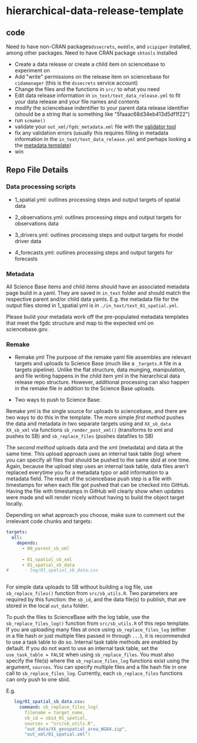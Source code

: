 # hierarchical-data-release-template

## code

Need to have non-CRAN packages`dssecrets`, `meddle`, and `scipiper` installed, among other packages. 
Need to have CRAN package `sbtools` installed

- Create a data release or create a child item on sciencebase to experiment on
- Add "write" permissions on the release item on sciencebase for `cidamanager` (this is the `dssecrets` service account)
- Change the files and the functions in `src/` to what you need
- Edit data release information in `in_text/text_data_release.yml` to fit your data release and your file names and contents
- modify the sciencebase indentifier to your parent data release identifier (should be a string that is something like "5faaac68d34eb413d5df1f22")
- run `scmake()`
- validate your `out_xml/fgdc_metadata.xml` file with the [validator tool](https://mrdata.usgs.gov/validation/)
- fix any validation errors (usually this requires filling in metadata information in the `in_text/text_data_release.yml` and perhaps looking a the [metadata template](https://raw.githubusercontent.com/USGS-R/meddle/master/inst/extdata/FGDC_template.mustache))
- win

## Repo File Details

### Data processing scripts

* 1_spatial.yml: outlines processing steps and output targets of spatial data

* 2_observations.yml: outlines processing steps and output targets for observations data

* 3_drivers.yml: outlines processing steps and output targets for model driver data

* 4_forecasts.yml: outlines processing steps and output targets for forecasts

### Metadata 

All Science Base items and child items should have an associated metadata page build in a yaml. They are saved in `in_text` folder and should match the respective parent and/or child data yamls. E.g. the metadata file for the output files stored in 1_spatial.yml is in `./in_text/text_01_spatial.yml`.

Please build your metadata work off the pre-populated metadata templates that meet the fgdc structure and map to the expected xml on sciencebase.gov. 

### Remake

* Remake.yml
The purpose of the remake yaml file assembles are relevant targets and uploads to Science Base (much like a `_targets.R` file in a targets pipeline).
Unlike the flat structure, data munging, manipulation, and file writing happens in the child item yml in the hierarchical data release repo structure. However, additional processing can also happen in the remake file in addition to the Science Base uploads.


* Two ways to push to Science Base: 

Remake yml is the single source for uploads to sciencebase, and there are two ways to do this in the template. 
The more simple *first method* pushes the data and metadata in two separate targets using and `XX_sb_data` `XX_sb_xml` via functions `sb_render_post_xml()` (transforms to xml and pushes to SB) and `sb_replace_files` (pushes datafiles to SB)

The *second method* uploads data and the xml (metadata) and data at the same time. This upload approach uses an internal task table (log) where you can specify all files that should be pushed to the same sbid at one time. Again, because the upload step uses an internal task table, data files aren't replaced everytime you fix a metadata typo or add information to a metadata field. The result of the sciencebase push step is a file with timestamps for when each file got pushed that can be checked into GitHub. Having the file with timestamps in GitHub will clearly show when updates were made and will render nicely without having to build the object target locally.

Depending on what approach you choose, make sure to comment out the irrelevant code chunks and targets:

```yaml
targets:
  all:
    depends:
      - 00_parent_sb_xml
      
      - 01_spatial_sb_xml
      - 01_spatial_sb_data
#      - log/01_spatial_sb_data.csv
      
```
For simple data uploads to SB without building a log file, use `sb_replace_files()` function from `src/sb_utils.R`. Two parameters are required by this function: the `sb_id`, and the data file(s) to publish, that are stored in the local `out_data` folder.

To push the files to ScienceBase with the log table, use the `sb_replace_files_log()` function from `src/sb_utils.R` of this repo template. If you are uploading many files at once using `sb_replace_files_log` (either in a file hash or just multiple files passed in through `...`), it is recommended to use a task table to do so. Internal task table methods are enabled by default. If you do not want to use an internal task table, set the `use_task_table = FALSE` when using `sb_replace_files`. You must also specify the file(s) where the `sb_replace_files_log` functions exist using the argument, `sources`. You can specify multiple files and a file hash file in one call to `sb_replace_files_log`. Currently, each `sb_replace_files` functions can only push to one sbid. 

E.g.
```yaml
   log/01_spatial_sb_data.csv:
     command: sb_replace_files_log(
       filename = target_name,
       sb_id = sbid_01_spatial,
       sources = "src/sb_utils.R",
       "out_data/XX_geospatial_area_WG84.zip",
       "out_xml/01_spatial.xml")
```


